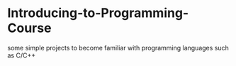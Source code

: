 # Introducing-to-Programming-Course
some simple projects to become familiar with programming languages such as C/C++
